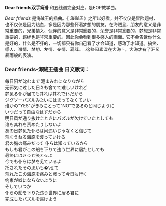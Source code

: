 

**Dear friends双手简谱** 和五线谱完全对应，是EOP教学曲。

_Dear friends_ 是海贼王的插曲。《 _海贼王_
》之所以好看，并不仅仅是冒险题材，也不仅仅是因为热血，多是因为那些怀着梦想的朋友。在海贼里，朋友的意义是非常重要的，兄弟情义、伙伴的意义是非常重要的，荣誉是非常重要的，梦想是非常重要的，羁绊也是非常重要的。因此你会看到很多感人的画面。它不会告诉你什么是好的，什么是不好的，一切都只有你自己看了才会知道，感动了才知道。搞笑、感人、激情、梦想、友情、亲情、羁绊……这些因素混在大海上，大海才有了狂风暴雨般的表演。

### Dear friends-海贼王插曲 日文歌词：

毎日阳が沈むまで 泥まみれになりながら  
无邪気に过した日々も舍てて难しいけれど  
梦见る仆が居ても其れは其れで仆だから  
ジグソーパズルみたいにはまってなくていい  
谁かの"YES"がきみにとって"NO"であるのと同じように  
いつだって自由なはずだから  
明日风が通り抜けたときにパズルが欠けていたとしても  
谁も其れを责めたりしないよ  
あの日梦见た仆らは间违いじゃなくと信じて  
荒くうねる海原を渡っていける  
君の胸の痛みだって 仆らは知っているから  
もしも君がこの船を下りて违う世界に居たとしても  
最终にはきっと笑えるよ  
今でも仆らは梦を见ているよ  
托されたその思いも�\せて  
荒れたこの海原を痛みと戦って今日も行く  
约束が嘘にならないように  
そしていつか  
仆らの船を下りた违う世界に居る君に  
完成したパズルを届けよう

